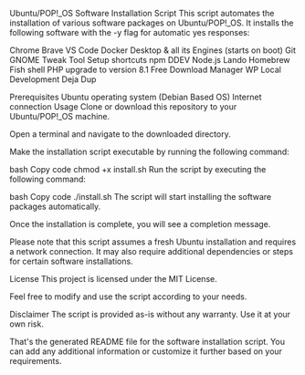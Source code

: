 Ubuntu/POP!\_OS Software Installation Script This script automates the
installation of various software packages on Ubuntu/POP!\_OS. It
installs the following software with the -y flag for automatic yes
responses:

Chrome Brave VS Code Docker Desktop & all its Engines (starts on boot)
Git GNOME Tweak Tool Setup shortcuts npm DDEV Node.js Lando Homebrew
Fish shell PHP upgrade to version 8.1 Free Download Manager WP Local
Development Deja Dup

Prerequisites Ubuntu operating system (Debian Based OS) Internet
connection Usage Clone or download this repository to your
Ubuntu/POP!\_OS machine.

Open a terminal and navigate to the downloaded directory.

Make the installation script executable by running the following
command:

bash Copy code chmod +x install.sh Run the script by executing the
following command:

bash Copy code ./install.sh The script will start installing the
software packages automatically.

Once the installation is complete, you will see a completion message.

Please note that this script assumes a fresh Ubuntu installation and
requires a network connection. It may also require additional
dependencies or steps for certain software installations.

License This project is licensed under the MIT License.

Feel free to modify and use the script according to your needs.

Disclaimer The script is provided as-is without any warranty. Use it at
your own risk.

That's the generated README file for the software installation script.
You can add any additional information or customize it further based on
your requirements.
